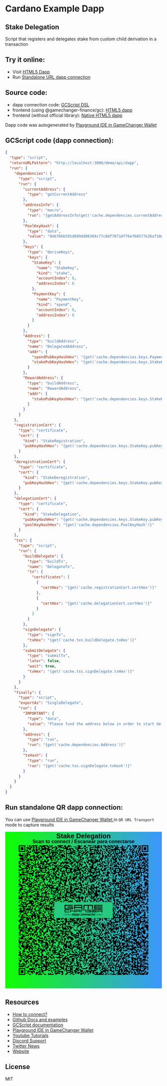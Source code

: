 
# Cardano Example Dapp

## **Stake Delegation**

Script that registers and delegates stake from custom child derivation in a transaction


## Try it online: 

-  Visit [HTML5 Dapp](https://gamechangerfinance.github.io/gamechanger.wallet/examples/Stake%20Delegation.html)
-  Run [Standalone URL dapp connection](https://beta-wallet.gamechanger.finance/api/2/run/1-H4sIAAAAAAAAA61VTW_iMBD9K1EubSUUQtkS4IbaQ1H3A1H2tNqDY0_AqrEjZ9KCqv73HQcCToHd7i4cUDyeefPmzdh-DXGdQzgMC25ljmErtICl1d-nnycMEaymvQViPmy3leFMLUyBw24cx20BS9NmuWwLlucusCTf11BADlqA5hIKtz7A37jx0lrQOBLCQuE7zgFvm3tvrZBtPsc6M57rknFrasjwlSJHe79LWl5ecMYXEPmcombmi6urN5dhYox6gPU9KxZeBsGQUYJnpkq3HECa9NL0ZtARvf5AiLjXjT_xJOGxyJJ-0qH_HiS9_k2SwHWPZZ1YdK_TmLsET7D2yxRg5TM8OON-7xHZk7O5b82Wzm9nIi-phVPSWWjJODelxjEVtgqHsSfSxuCKYuslldpE9Ix7TKfPRzDfCPWwZ2kplajNrTrRHSiYMwRvx8G5uCrfpEy3it878KqBRzvm5In2tKPcD7yg_rU2ovwdYK3sIZwrcgovzIqPltr09uo8Ly1HzMJcFmgZSqNvwaLHjdNSZpKT5sSBbze3La5wp14wueRnFIwG-n-Y3TXCz86tmsR_41WHnpETIe2vmz9AeRdTXQ6ufnezVhNan733kztbHZ7Pyoar6lbe60EpfmwMhwTfdzraulUEW6eiml1oxPx0ZRVyro_wduYtxUNMkiJqFBxVXhsiYVGmS4nHMKuNClXRDp3VjKkCWuELkzQCaEs4nc_n6aVzJWRSM6XWx7oDq9xYHBVusKSeK9jR2nVu_GXybTobfZ2dfoEmClgBQVZqEeACgu39HKSgzEsgdWAsHcQATUBXj8Wg1lzPvWfUg3eZ_Qf06AjunspKVKq4-Uiewjim1W6K6fcL51hGr3wIAAA)

## Source code:

- dapp connection code: [GCScript DSL](Stake%20Delegation.gcscript)
- frontend (using @gamechanger-finance/gc): [HTML5 dapp](Stake%20Delegation.html)
- frontend (without official library): [Native HTML5 dapp](Stake%20Delegation_nolib.html)

Dapp code was autogenerated by [Playground IDE in GameChanger Wallet ](https://beta-wallet.gamechanger.finance/playground)

## GCScript code (dapp connection):
```json
{
  "type": "script",
  "returnURLPattern": "http://localhost:3000/demo/api/dapp",
  "run": {
    "dependencies": {
      "type": "script",
      "run": {
        "currentAddress": {
          "type": "getCurrentAddress"
        },
        "addressInfo": {
          "type": "macro",
          "run": "{getAddressInfo(get('cache.dependencies.currentAddress'))}"
        },
        "PoolKeyHash": {
          "type": "data",
          "value": "9eb76bb591d689dd06304c77c0df7871df76e768577e26af10d32b0c"
        },
        "keys": {
          "type": "deriveKeys",
          "keys": {
            "StakeKey": {
              "name": "StakeKey",
              "kind": "stake",
              "accountIndex": 0,
              "addressIndex": 0
            },
            "PaymentKey": {
              "name": "PaymentKey",
              "kind": "spend",
              "accountIndex": 0,
              "addressIndex": 0
            }
          }
        },
        "Address": {
          "type": "buildAddress",
          "name": "DelegatedAddress",
          "addr": {
            "spendPubKeyHashHex": "{get('cache.dependencies.keys.PaymentKey.pubKeyHashHex')}",
            "stakePubKeyHashHex": "{get('cache.dependencies.keys.StakeKey.pubKeyHashHex')}"
          }
        },
        "RewardAddress": {
          "type": "buildAddress",
          "name": "RewardAddress",
          "addr": {
            "stakePubKeyHashHex": "{get('cache.dependencies.keys.StakeKey.pubKeyHashHex')}"
          }
        }
      }
    },
    "registrationCert": {
      "type": "certificate",
      "cert": {
        "kind": "StakeRegistration",
        "pubKeyHashHex": "{get('cache.dependencies.keys.StakeKey.pubKeyHashHex')}"
      }
    },
    "deregistrationCert": {
      "type": "certificate",
      "cert": {
        "kind": "StakeDeregistration",
        "pubKeyHashHex": "{get('cache.dependencies.keys.StakeKey.pubKeyHashHex')}"
      }
    },
    "delegationCert": {
      "type": "certificate",
      "cert": {
        "kind": "StakeDelegation",
        "pubKeyHashHex": "{get('cache.dependencies.keys.StakeKey.pubKeyHashHex')}",
        "poolKeyHashHex": "{get('cache.dependencies.PoolKeyHash')}"
      }
    },
    "txs": {
      "type": "script",
      "run": {
        "buildDelegate": {
          "type": "buildTx",
          "name": "DelegateTx",
          "tx": {
            "certificates": [
              {
                "certHex": "{get('cache.registrationCert.certHex')}"
              },
              {
                "certHex": "{get('cache.delegationCert.certHex')}"
              }
            ]
          }
        },
        "signDelegate": {
          "type": "signTx",
          "txHex": "{get('cache.txs.buildDelegate.txHex')}"
        },
        "submitDelegate": {
          "type": "submitTx",
          "later": false,
          "wait": true,
          "txHex": "{get('cache.txs.signDelegate.txHex')}"
        }
      }
    },
    "finally": {
      "type": "script",
      "exportAs": "SingleDelegate",
      "run": {
        "IMPORTANT": {
          "type": "data",
          "value": "Please fund the address below in order to start delegating"
        },
        "address": {
          "type": "run",
          "run": "{get('cache.dependencies.Address')}"
        },
        "txHash": {
          "type": "run",
          "run": "{get('cache.txs.signDelegate.txHash')}"
        }
      }
    }
  }
}
```

## Run standalone QR dapp connection: 

You can use [Playground IDE in GameChanger Wallet ](https://beta-wallet.gamechanger.finance/playground) in `QR URL Transport` mode to capture results

[![This GCScript/URL is too large! make it shorter uploading parts to GCFS. Unable to generate QR code](Stake%20Delegation.png)](https://gamechangerfinance.github.io/gamechanger.wallet/examples/Stake%20Delegation.png)

## Resources
- [How to connect?](https://www.npmjs.com/package/@gamechanger-finance/gc)
- [Github Docs and examples](https://github.com/GameChangerFinance/gamechanger.wallet/)
- [GCScript documentation](https://beta-wallet.gamechanger.finance/doc/api/v2)
- [Playground IDE in GameChanger Wallet ](https://beta-wallet.gamechanger.finance/playground)
- [Youtube Tutorials](https://www.youtube.com/@gamechanger.finance)
- [Discord Support](https://discord.gg/vpbfyRaDKG)
- [Twitter News](https://twitter.com/GameChangerOk)
- [Website](https://gamechanger.finance)

## License
MIT 
    
